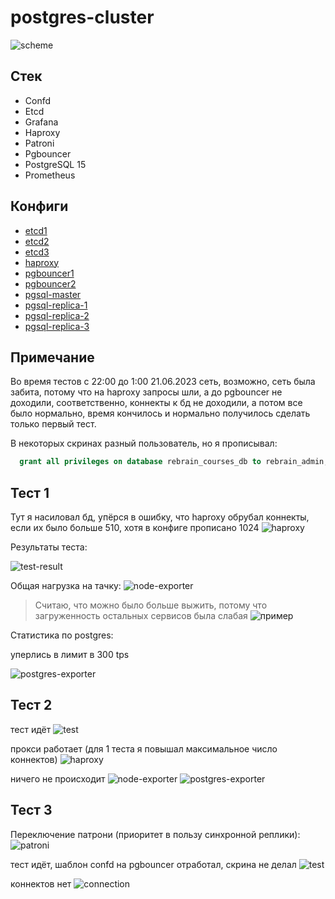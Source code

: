 # postgres-cluster

![scheme](<img/scheme.jpg>)

## Стек

- Confd
- Etcd
- Grafana
- Haproxy
- Patroni
- Pgbouncer
- PostgreSQL 15
- Prometheus

## Конфиги

- [etcd1](configs/etcd1.yml)
- [etcd2](configs/etcd2.yml)
- [etcd3](configs/etcd3.yml)
- [haproxy](configs/haproxy.cfg)
- [pgbouncer1](configs/pgbouncer1.ini)
- [pgbouncer2](configs/pgbouncer2.ini)
- [pgsql-master](configs/pgsql-master.yml)
- [pgsql-replica-1](configs/pgsql-replica-1.yml)
- [pgsql-replica-2](configs/pgsql-replica-2.yml)
- [pgsql-replica-3](configs/pgsql-replica-3.yml)

## Примечание

  Во время тестов с 22:00 до 1:00 21.06.2023 сеть, возможно, сеть была забита, потому что на haproxy запросы шли, а до pgbouncer не доходили, соответственно, коннекты к бд не доходили, а потом все было нормально, время кончилось и нормально получилось сделать только первый тест.

  В некоторых скринах разный пользователь, но я прописывал:

  ``` sql
    grant all privileges on database rebrain_courses_db to rebrain_admin;
  ```

## Тест 1

Тут я насиловал бд, упёрся в ошибку, что haproxy обрубал коннекты, если их было больше 510, хотя в конфиге прописано 1024 <a>![haproxy](<img/test-1/Screenshot from 2023-06-22 02-35-05.png>)</a>

Результаты теста:

![test-result](<img/test-1/Screenshot from 2023-06-22 02-21-41.png>)

Общая нагрузка на тачку:
![node-exporter](<img/test-1/Screenshot from 2023-06-22 02-27-35.png>)

> Считаю, что можно было больше выжить, потому что загруженность остальных сервисов была слабая <a>![пример](<img/test-1/Screenshot from 2023-06-22 02-18-57.png>)</a>

Статистика по postgres:

уперлись в лимит в 300 tps

![postgres-exporter](<img/test-1/Screenshot from 2023-06-22 02-27-44.png>)

## Тест 2

тест идёт
![test](<img/test2/Screenshot from 2023-06-21 23-49-37.png>)

прокси работает (для 1 теста я повышал максимальное число коннектов)
![haproxy](<img/test2/Screenshot from 2023-06-21 23-44-24.png>)

ничего не происходит
![node-exporter](<img/test2/Screenshot from 2023-06-21 23-41-56.png>)
![postgres-exporter](<img/test2/Screenshot from 2023-06-21 23-42-04.png>)

## Тест 3

Переключение патрони (приоритет в пользу синхронной реплики):
![patroni](<img/test-3/Screenshot from 2023-06-22 00-16-31.png>)

тест идёт, шаблон confd на pgbouncer отработал, скрина не делал
![test](<img/test-3/Screenshot from 2023-06-22 00-16-50.png>)

коннектов нет
![connection](<img/test-3/Screenshot from 2023-06-22 00-29-13.png>)

